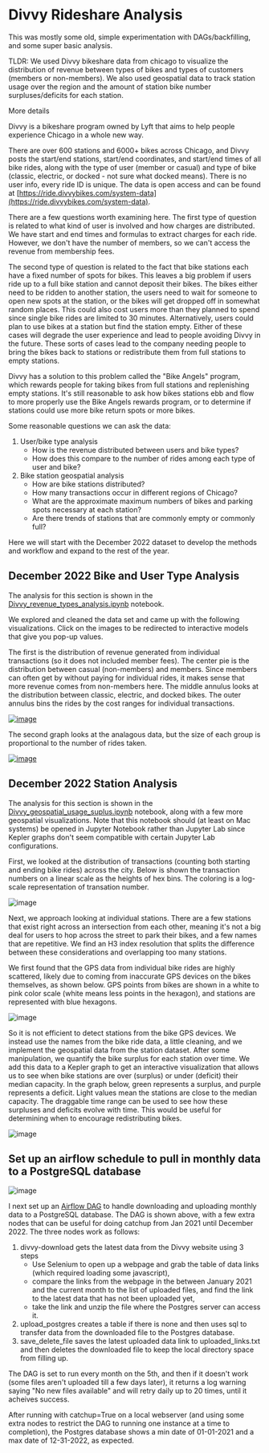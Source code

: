 # Divvy Rideshare Analysis

This was mostly some old, simple experimentation with DAGs/backfilling, and some super basic analysis.

TLDR: We used Divvy bikeshare data from chicago to visualize the distribution of revenue between types of bikes and types of customers (members or non-members). We also used geospatial data to track station usage over the region and the amount of station bike number surpluses/deficits for each station.

More details

Divvy is a bikeshare program owned by Lyft that aims to help people experience Chicago in a whole new way.

There are over 600 stations and 6000+ bikes across Chicago, and Divvy posts the start/end stations, start/end coordinates, and start/end times of all bike rides, along with the type of user (member or casual) and type of bike (classic, electric, or docked - not sure what docked means). There is no user info, every ride ID is unique. The data is open access and can be found at [https://ride.divvybikes.com/system-data](https://ride.divvybikes.com/system-data).

There are a few questions worth examining here. The first type of question is related to what kind of user is involved and how charges are distributed. We have start and end times and formulas to extract charges for each ride. However, we don't have the number of members, so we can't access the revenue from membership fees.

The second type of question is related to the fact that bike stations each have a fixed number of spots for bikes. This leaves a big problem if users ride up to a full bike station and cannot deposit their bikes. The bikes either need to be ridden to another station, the users need to wait for someone to open new spots at the station, or the bikes will get dropped off in somewhat random places. This could also cost users more than they planned to spend since single bike rides are limited to 30 minutes. Alternatively, users could plan to use bikes at a station but find the station empty. Either of these cases will degrade the user experience and lead to people avoiding Divvy in the future. These sorts of cases lead to the company needing people to bring the bikes back to stations or redistribute them from full stations to empty stations.

Divvy has a solution to this problem called the "Bike Angels" program, which rewards people for taking bikes from full stations and replenishing empty stations. It's still reasonable to ask how bikes stations ebb and flow to more properly use the Bike Angels rewards program, or to determine if stations could use more bike return spots or more bikes.

Some reasonable questions we can ask the data:

1. User/bike type analysis
    * How is the revenue distributed between users and bike types?
    * How does this compare to the number of rides among each type of user and bike?
2. Bike station geospatial analysis
    * How are bike stations distributed?
    * How many transactions occur in different regions of Chicago?
    * What are the approximate maximum numbers of bikes and parking spots necessary at each station?
    * Are there trends of stations that are commonly empty or commonly full?
    
Here we will start with the December 2022 dataset to develop the methods and workflow and expand to the rest of the year.


## December 2022 Bike and User Type Analysis

The analysis for this section is shown in the [Divvy_revenue_types_analysis.ipynb](Divvy_revenue_types_analysis.ipynb) notebook. 

We explored and cleaned the data set and came up with the following visualizations. Click on the images to be redirected to interactive models that give you pop-up values.

The first is the distribution of revenue generated from individual transactions (so it does not included member fees). The center pie is the distribution between casual (non-members) and members. Since members can often get by without paying for individual rides, it makes sense that more revenue comes from non-members here. The middle annulus looks at the distribution between classic, electric, and docked bikes. The outer annulus bins the rides by the cost ranges for individual transactions. 

[![image](Figures/December_revenue_sunburst.png)](https://raw.githack.com/RMpolski/Divvy-Rideshare-Analysis/main/Figures/December_revenue_sunburst.html) 

The second graph looks at the analagous data, but the size of each group is proportional to the number of rides taken.

[![image](Figures/December_ridecount_sunburst.png)](https://raw.githack.com/RMpolski/Divvy-Rideshare-Analysis/main/Figures/December_Ridecount_sunburst.html)


## December 2022 Station Analysis

The analysis for this section is shown in the [Divvy_geospatial_usage_suplus.ipynb](Divvy_geospatial_usage_suplus.ipynb) notebook, along with a few more geospatial visualizations. Note that this notebook should (at least on Mac systems) be opened in Jupyter Notebook rather than Jupyter Lab since Kepler graphs don't seem compatible with certain Jupyter Lab configurations.

First, we looked at the distribution of transactions (counting both starting and ending bike rides) across the city. Below is shown the transaction numbers on a linear scale as the heights of hex bins. The coloring is a log-scale representation of transation number.

![image](Figures/KeplerUsage.png)

Next, we approach looking at individual stations. There are a few stations that exist right across an intersection from each other, meaning it's not a big deal for users to hop across the street to park their bikes, and a few names that are repetitive. We find an H3 index resolution that splits the difference between these considerations and overlapping too many stations.

We first found that the GPS data from individual bike rides are highly scattered, likely due to coming from inaccurate GPS devices on the bikes themselves, as shown below. GPS points from bikes are shown in a white to pink color scale (white means less points in the hexagon), and stations are represented with blue hexagons.

![image](Figures/FoliumStationGPS.png)

So it is not efficient to detect stations from the bike GPS devices. We instead use the names from the bike ride data, a little cleaning, and we implement the geospatial data from the station dataset. After some manipulation, we quantify the bike surplus for each station over time. We add this data to a Kepler graph to get an interactive visualization that allows us to see when bike stations are over (surplus) or under (deficit) their median capacity. In the graph below, green represents a surplus, and purple represents a deficit. Light values mean the stations are close to the median capacity. The draggable time range can be used to see how these surpluses and deficits evolve with time. This would be useful for determining when to encourage redistributing bikes.

![image](Figures/KeplerRideSurplus.png)

## Set up an airflow schedule to pull in monthly data to a PostgreSQL database

![image](Figures/Airflowdag.png)

I next set up an [Airflow DAG](airflowDAG.py) to handle downloading and uploading monthly data to a PostgreSQL database. The DAG is shown above, with a few extra nodes that can be useful for doing catchup from Jan 2021 until December 2022. The three nodes work as follows:

1. divvy-download gets the latest data from the Divvy website using 3 steps
    - Use Selenium to open up a webpage and grab the table of data links (which required loading some javascript),
    - compare the links from the webpage in the between January 2021 and the current month to the list of uploaded files, and find the link to the latest data that has not been uploaded yet,
    - take the link and unzip the file where the Postgres server can access it.
2. upload_postgres creates a table if there is none and then uses sql to transfer data from the downloaded file to the Postgres database.
3. save_delete_file saves the latest uploaded data link to uploaded_links.txt and then deletes the downloaded file to keep the local directory space from filling up.

The DAG is set to run every month on the 5th, and then if it doesn't work (some files aren't uploaded till a few days later), it returns a log warning saying "No new files available" and will retry daily up to 20 times, until it acheives success.

After running with catchup=True on a local webserver (and using some extra nodes to restrict the DAG to running one instance at a time to completion), the Postgres database shows a min date of 01-01-2021 and a max date of 12-31-2022, as expected.
